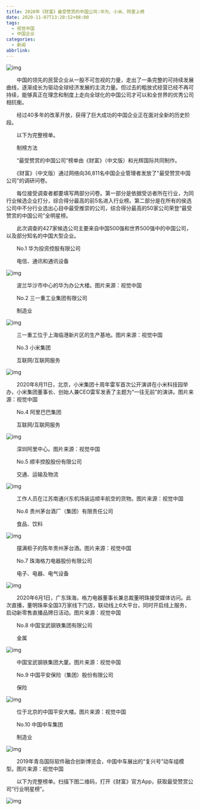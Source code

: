 ```yaml
---
title: 2020年《财富》最受赞赏的中国公司:华为、小米、阿里上榜
date: 2020-11-07T13:20:52+08:00
tags:
  - 视觉中国
  - 中国企业
categories:
  - 新闻
abbrlink:
---
```


![img](https://cdn.jsdelivr.net/gh/yakeing/Documentation@main/Hexo/images/388d-kcieywa1032781.jpg)

　　中国的领先的民营企业从一股不可忽视的力量，走出了一条完整的可持续发展曲线，逐渐成长为驱动全球经济发展的主流力量。但过去的粗放式经营已经不再可持续，能够真正在理念和制度上走向全球化的中国公司才可以和全世界的优秀公司相抗衡。

　　经过40多年的改革开放，获得了巨大成功的中国企业正在面对全新的历史阶段。

　　以下为完整榜单。

　　制榜方法

　　“最受赞赏的中国公司”榜单由《财富》（中文版）和光辉国际共同制作。

　　《财富》（中文版）通过网络向36,811名中国企业管理者发放了"最受赞赏中国公司"的调研问卷。

　　每位接受调查者都要填写两部分问卷。第一部分是依据受访者所在行业，为同行业候选企业打分，综合得分最高的前5名进入行业榜。第二部分是在所有的侯选公司中不分行业选出心目中最受推崇的公司，综合得分最高的50家公司荣登“最受赞赏的中国公司”全明星榜。

　　此次调查的427家候选公司主要来自中国500强和世界500强中的中国公司，以及部分知名的中国大型企业。

　　No.1 华为投资控股有限公司

　　电信、通讯和通讯设备

![img](https://cdn.jsdelivr.net/gh/yakeing/Documentation@main/Hexo/images/eb62-kcieywa1032805.jpg)

　　波兰华沙市中心的华为办公大楼。图片来源：视觉中国

　　No.2 三一重工业集团有限公司

　　制造业

![img](https://cdn.jsdelivr.net/gh/yakeing/Documentation@main/Hexo/images/f7f7-kcieywa1032837.jpg)

　　三一重工位于上海临港新片区的生产基地。图片来源：视觉中国

　　No.3 小米集团

　　互联网/互联网服务

![img](https://cdn.jsdelivr.net/gh/yakeing/Documentation@main/Hexo/images/9b77-kcieywa1032859.jpg)

　　2020年8月11日，北京，小米集团十周年雷军首次公开演讲在小米科技园举办，小米集团董事长、创始人兼CEO雷军发表了主题为“一往无前”的演讲。图片来源：视觉中国

　　No.4 阿里巴巴集团

　　互联网/互联网服务

![img](https://cdn.jsdelivr.net/gh/yakeing/Documentation@main/Hexo/images/88b9-kcieywa1032884.jpg)

　　深圳阿里中心。图片来源：视觉中国

　　No.5 顺丰控股股份有限公司

　　交通、运输及物流

![img](https://cdn.jsdelivr.net/gh/yakeing/Documentation@main/Hexo/images/5ff2-kcieywa1032919.jpg)

　　工作人员在江苏南通兴东机场装运顺丰航空的货物。图片来源：视觉中国

　　No.6 贵州茅台酒厂（集团）有限责任公司

　　食品、饮料

![img](https://cdn.jsdelivr.net/gh/yakeing/Documentation@main/Hexo/images/0476-kcieywa1032944.jpg)

　　摆满柜子的陈年贵州茅台酒。图片来源：视觉中国

　　No.7 珠海格力电器股份有限公司

　　电子、电器、电气设备

![img](https://cdn.jsdelivr.net/gh/yakeing/Documentation@main/Hexo/images/c2dd-kcieywa1032961.jpg)

　　2020年6月1日，广东珠海，格力电器董事长兼总裁董明珠接受媒体访问。此次直播，董明珠率全国3万家线下门店，联动线上6大平台，同时开启线上服务，启动新零售直播品牌日活动。图片来源：视觉中国

　　No.8 中国宝武钢铁集团有限公司

　　金属

![img](https://cdn.jsdelivr.net/gh/yakeing/Documentation@main/Hexo/images/b909-kcieywa1033005.jpg)

　　中国宝武钢铁集团大厦。图片来源：视觉中国

　　No.9 中国平安保险（集团）股份有限公司

　　保险

![img](https://cdn.jsdelivr.net/gh/yakeing/Documentation@main/Hexo/images/b2d0-kcieywa1033031.jpg)

　　位于北京的中国平安大楼。图片来源：视觉中国

　　No.10 中国中车集团

　　制造业

![img](https://cdn.jsdelivr.net/gh/yakeing/Documentation@main/Hexo/images/d86a-kcieywa1033056.jpg)

　　2019年青岛国际软件融合创新博览会，中国中车展出的“复兴号”动车组模型。图片来源：视觉中国

　　以下为完整榜单。扫描下图二维码，打开《财富》官方App，获取最受赞赏公司“行业明星榜”。

![img](https://cdn.jsdelivr.net/gh/yakeing/Documentation@main/Hexo/images/48c0-kcieywa1033106.jpg)